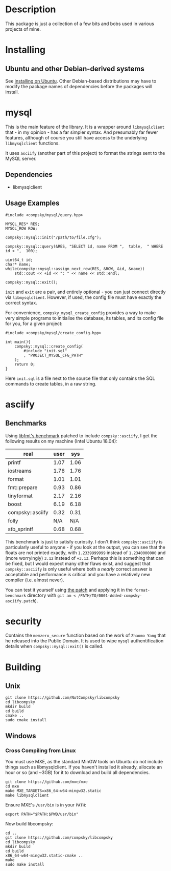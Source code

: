 # Description

This package is just a collection of a few bits and bobs used in various projects of mine.

# Installing

## Ubuntu and other Debian-derived systems

See [installing on Ubuntu](INSTALLING_UBUNTU.md). Other Debian-based distributions may have to modify the package names of dependencies before the packages will install.

# mysql

This is the main feature of the library. It is a wrapper around `libmysqlclient` that - in my opinion - has a far simpler syntax. And presumably far fewer features, although of course you still have access to the underlying `libmysqlclient` functions.

It uses `asciify` (another part of this project) to format the strings sent to the MySQL server.

## Dependencies

* libmysqlclient

## Usage Examples

    #include <compsky/mysql/query.hpp>
    
    MYSQL_RES* RES;
    MYSQL_ROW ROW;
    
    compsky::mysql::init("/path/to/file.cfg");
    
    compsky::mysql::query(&RES, "SELECT id, name FROM ",  table,  " WHERE id < ",  100);
    
    uint64_t id;
    char* name;
    while(compsky::mysql::assign_next_row(RES, &ROW, &id, &name))
        std::cout << +id << ": " << name << std::endl;
    
    compsky::mysql::exit();


`init` and `exit` are a pair, and entirely optional - you can just connect directly via `libmysqlclient`. However, if used, the config file must have exactly the correct syntax.

For convenience, `compsky_mysql_create_config` provides a way to make very simple programs to initialise the database, its tables, and its config file for you, for a given project:

    #include <compsky/mysql/create_config.hpp>
    
    int main(){
        compsky::mysql::create_config(
            #include "init.sql"
            , "PROJECT_MYSQL_CFG_PATH"
        );
        return 0;
    }

Here `init.sql` is a file next to the source file that only contains the SQL commands to create tables, in a raw string.

# asciify

## Benchmarks

Using [libfmt's benchmark](https://github.com/fmtlib/format-benchmark) patched to include `compsky::asciify`, I get the following results on my machine (Intel Ubuntu 18.04):

| real | user | sys |
| - | - | - |
| printf | 1.07 | 1.06 |
| iostreams | 1.76 | 1.76 |
| format | 1.01 | 1.01 |
| fmt::prepare | 0.93 | 0.86 |
| tinyformat | 2.17 | 2.16 |
| boost | 6.19 | 6.18 |
| compsky::asciify | 0.32 | 0.31 |
| folly | N/A | N/A |
| stb_sprintf | 0.68 | 0.68 |

This benchmark is just to satisfy curiosity. I don't think `compsky::asciify` is particularly useful to anyone - if you look at the output, you can see that the floats are not printed exactly, with `1.2339999999` instead of `1.2340000000` and (more worryingly) `3.12` instead of `+3.13`. Perhaps this is something that can be fixed, but I would expect many other flaws exist, and suggest that `compsky::asciify` is only useful where both a *nearly* correct answer is acceptable and performance is critical and you have a relatively new compiler (i.e. almost never).

You can test it yourself using [the patch](3rdparty/patches/format-benchmark/0001-Added-compsky-asciify.patch) and applying it in the `format-benchmark` directory with `git am < /PATH/TO/0001-Added-compsky-asciify.patch`).

# security

Contains the `memzero_secure` function based on the work of `Zhaomo Yang` that he released into the Public Domain. It is used to wipe `mysql` authentification details when `compsky::mysql::exit()` is called.

# Building

## Unix

    git clone https://github.com/NotCompsky/libcompsky
    cd libcompsky
    mkdir build
    cd build
    cmake ..
    sudo cmake install

## Windows

### Cross Compiling from Linux

You must use MXE, as the standard MinGW tools on Ubuntu do not include things such as libmysqlclient. If you haven't installed it already, allocate an hour or so (and ~3GB) for it to download and build all dependencies.

    git clone https://github.com/mxe/mxe
    cd mxe
    make MXE_TARGETS=x86_64-w64-mingw32.static
    make libmysqlclient

Ensure MXE's `/usr/bin` is in your `PATH`:

    export PATH="$PATH:$PWD/usr/bin"

Now build libcompsky:

    cd ..
    git clone https://github.com/compsky/libcompsky
    cd libcompsky
    mkdir build
    cd build
    x86_64-w64-mingw32.static-cmake ..
    make
    sudo make install
